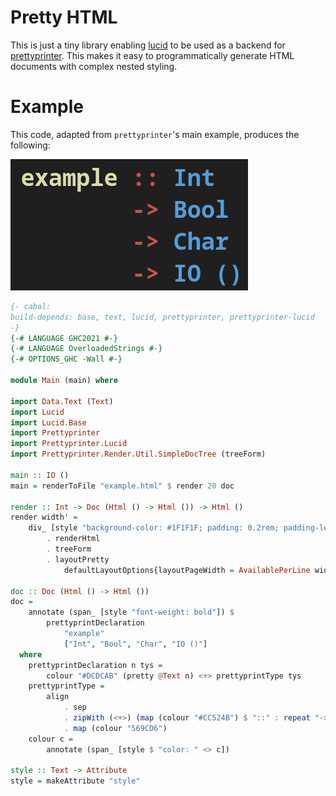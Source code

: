 # Pretty HTML

This is just a tiny library enabling [lucid](https://hackage.haskell.org/package/lucid) to be used as a backend for [prettyprinter](https://hackage.haskell.org/package/prettyprinter). This makes it easy to programmatically generate HTML documents with complex nested styling.

# Example

This code, adapted from `prettyprinter`'s main example, produces the following:

![png](./doc/example.png)

```hs
{- cabal:
build-depends: base, text, lucid, prettyprinter, prettyprinter-lucid
-}
{-# LANGUAGE GHC2021 #-}
{-# LANGUAGE OverloadedStrings #-}
{-# OPTIONS_GHC -Wall #-}

module Main (main) where

import Data.Text (Text)
import Lucid
import Lucid.Base
import Prettyprinter
import Prettyprinter.Lucid
import Prettyprinter.Render.Util.SimpleDocTree (treeForm)

main :: IO ()
main = renderToFile "example.html" $ render 20 doc

render :: Int -> Doc (Html () -> Html ()) -> Html ()
render width' =
    div_ [style "background-color: #1F1F1F; padding: 0.2rem; padding-left: 0.4rem"]
        . renderHtml
        . treeForm
        . layoutPretty
            defaultLayoutOptions{layoutPageWidth = AvailablePerLine width' 1}

doc :: Doc (Html () -> Html ())
doc =
    annotate (span_ [style "font-weight: bold"]) $
        prettyprintDeclaration
            "example"
            ["Int", "Bool", "Char", "IO ()"]
  where
    prettyprintDeclaration n tys =
        colour "#DCDCAB" (pretty @Text n) <+> prettyprintType tys
    prettyprintType =
        align
            . sep
            . zipWith (<+>) (map (colour "#CC524B") $ "::" : repeat "->")
            . map (colour "569CD6")
    colour c =
        annotate (span_ [style $ "color: " <> c])

style :: Text -> Attribute
style = makeAttribute "style"
```
